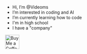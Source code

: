 - Hi, I’m @Videoms
- I’m interested in coding and AI
- I’m currently learning how to code
- I'm in high school
- I have a "company"

<a href='https://ko-fi.com/videoms' target='_blank'><img height='35' style='border:0px;height:46px;' src='https://az743702.vo.msecnd.net/cdn/kofi3.png?v=0' border='0' alt='Buy     Me a Coffee at ko-fi.com' />
 

<!---
Videoms/Videoms is a ✨ special ✨ repository because its `README.md` (this file) appears on your GitHub profile.
You can click the Preview link to take a look at your changes.
--->
